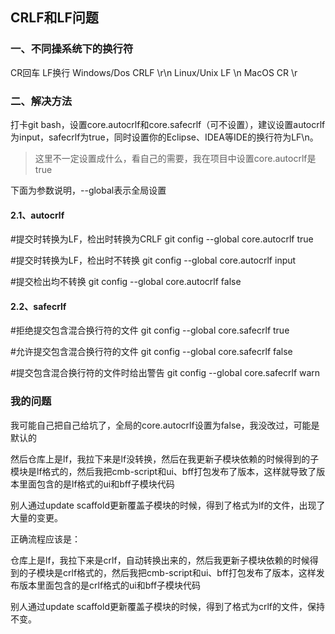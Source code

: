 ## CRLF和LF问题

### **一、不同操系统下的换行符**

CR回车 LF换行
Windows/Dos CRLF \r\n
Linux/Unix LF \n
MacOS CR \r



### **二、解决方法**

打卡git bash，设置core.autocrlf和core.safecrlf（可不设置），建议设置autocrlf为input，safecrlf为true，同时设置你的Eclipse、IDEA等IDE的换行符为LF\n。

> 这里不一定设置成什么，看自己的需要，我在项目中设置core.autocrlf是true

下面为参数说明，--global表示全局设置

#### **2.1、autocrlf**

\#提交时转换为LF，检出时转换为CRLF
git config --global core.autocrlf true

\#提交时转换为LF，检出时不转换
git config --global core.autocrlf input

\#提交检出均不转换
git config --global core.autocrlf false

#### **2.2、safecrlf**

\#拒绝提交包含混合换行符的文件
git config --global core.safecrlf true

\#允许提交包含混合换行符的文件
git config --global core.safecrlf false

\#提交包含混合换行符的文件时给出警告
git config --global core.safecrlf warn



### 我的问题

我可能自己把自己给坑了，全局的core.autocrlf设置为false，我没改过，可能是默认的

然后仓库上是lf，我拉下来是lf没转换，然后在我更新子模块依赖的时候得到的子模块是lf格式的，然后我把cmb-script和ui、bff打包发布了版本，这样就导致了版本里面包含的是lf格式的ui和bff子模块代码

别人通过update scaffold更新覆盖子模块的时候，得到了格式为lf的文件，出现了大量的变更。

正确流程应该是：

仓库上是lf，我拉下来是crlf，自动转换出来的，然后我更新子模块依赖的时候得到的子模块是crlf格式的，然后我把cmb-script和ui、bff打包发布了版本，这样发布版本里面包含的是crlf格式的ui和bff子模块代码

别人通过update scaffold更新覆盖子模块的时候，得到了格式为crlf的文件，保持不变。

